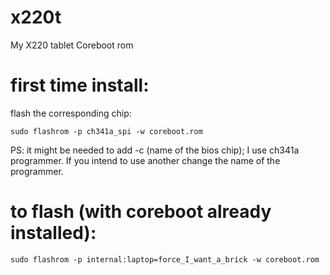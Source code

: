 # x220t
 My X220 tablet Coreboot rom

first time install:
===================

flash the corresponding chip:

`sudo flashrom -p ch341a_spi -w coreboot.rom`

PS: it might be needed to add -c (name of the bios chip); I use ch341a programmer. If you intend to use another change the name of the programmer.

to flash (with coreboot already installed):
==========================================

`sudo flashrom -p internal:laptop=force_I_want_a_brick -w coreboot.rom `
